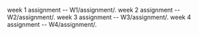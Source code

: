 week 1 assignment   --   W1/assignment/.
week 2 assignment   --   W2/assignment/.
week 3 assignment   --   W3/assignment/.
week 4 assignment   --   W4/assignment/.
